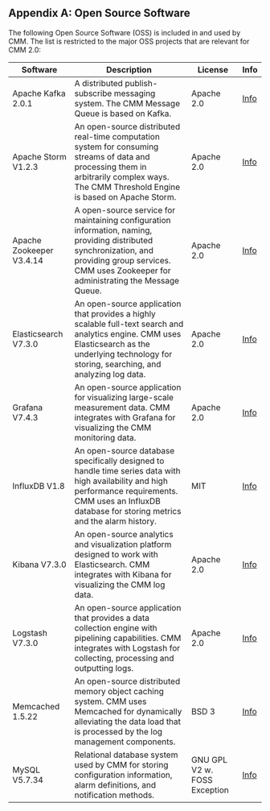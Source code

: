 ## Appendix A: Open Source Software

The following Open Source Software (OSS) is included in and used by CMM. The list is restricted
to the major OSS projects that are relevant for CMM 2.0:

| Software              | Description                                   | License | Info |
|-----------------------|-----------------------------------------------|---------|-|
| Apache Kafka 2.0.1 | A distributed publish-subscribe messaging system. The CMM Message Queue is based on Kafka. | Apache 2.0 | [Info](https://archive.apache.org/dist/kafka/2.0.1/RELEASE_NOTES.html) |
| Apache Storm V1.2.3 | An open-source distributed real-time computation system for consuming streams of data and processing them in arbitrarily complex ways. The CMM Threshold Engine is based on Apache Storm. | Apache 2.0 | [Info](http://storm.apache.org/2019/07/18/storm123-released.html) |
| Apache Zookeeper V3.4.14 | A open-source service for maintaining configuration information, naming, providing distributed synchronization, and providing group services. CMM uses Zookeeper for administrating the Message Queue. | Apache 2.0 | [Info](https://zookeeper.apache.org/doc/r3.4.14/releasenotes.html) |
| Elasticsearch V7.3.0 | An open-source application that provides a highly scalable full-text search and analytics engine. CMM uses Elasticsearch as the underlying technology for storing, searching, and analyzing log data. | Apache 2.0 | [Info](https://www.elastic.co/guide/en/elasticsearch/reference/7.3/release-notes-7.3.0.html) |
| Grafana V7.4.3 | An open-source application for visualizing large-scale measurement data. CMM integrates with Grafana for visualizing the CMM monitoring data. |Apache 2.0 | [Info](https://github.com/grafana/grafana/releases/tag/v7.4.3) |
| InfluxDB V1.8 | An open-source database specifically designed to handle time series data with high availability and high performance requirements. CMM uses an InfluxDB database for storing metrics and the alarm history. | MIT | [Info](https://docs.influxdata.com/influxdb/v1.8/about_the_project/releasenotes-changelog/) |
| Kibana V7.3.0 | An open-source analytics and visualization platform designed to work with Elasticsearch. CMM integrates with Kibana for visualizing the CMM log data. | Apache 2.0 | [Info](https://www.elastic.co/guide/en/kibana/7.3/release-notes-7.3.0.html) |
| Logstash V7.3.0 | An open-source application that provides a data collection engine with pipelining capabilities. CMM integrates with Logstash for collecting, processing and outputting logs. | Apache 2.0 | [Info](https://www.elastic.co/guide/en/logstash/7.3/logstash-7-3-0.html) |
| Memcached 1.5.22 | An open-source distributed memory object caching system. CMM uses Memcached for dynamically alleviating the data load that is processed by the log management components. | BSD 3 | [Info](https://github.com/memcached/memcached/wiki/ReleaseNotes1522) |
| MySQL V5.7.34 | Relational database system used by CMM for storing configuration information, alarm definitions, and notification methods. | GNU GPL V2 w. FOSS Exception | [Info](https://dev.mysql.com/doc/relnotes/mysql/5.7/en/news-5-7-34.html) |
